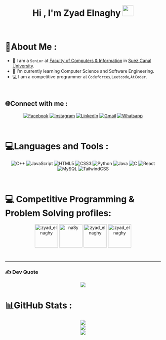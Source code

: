 <h1 align="center">Hi , I'm Zyad Elnaghy <img src="https://media.giphy.com/media/hvRJCLFzcasrR4ia7z/giphy.gif" width="35"></h1>
<p align="center">
<br>

# 💫About Me :
- 🏫 I am a `Senior` at [Faculty of Computers & Information](https://suez.edu.eg/ar/%d9%83%d9%84%d9%8a%d8%a9-%d8%a7%d9%84%d8%ad%d8%a7%d8%b3%d8%a8%d8%a7%d8%aa-%d9%88%d8%a7%d9%84%d9%85%d8%b9%d9%84%d9%88%d9%85%d8%a7%d8%aa/) in [Suez Canal University](https://suez.edu.eg/ar/).
- 🌱 I’m currently learning Computer Science and Software Engineering.
- 💻 I am a competitive programmer at `Codeforces`,`Leetcode`,`AtCoder`.

<br>

## 🌐Connect with me :
<div align = "center">
  
[![Facebook](https://img.shields.io/badge/Facebook-%231877F2.svg?style=for-the-badge&logo=Facebook&logoColor=white)](https://facebook.com/ZyadElna9hy) 
[![Instagram](https://img.shields.io/badge/Instagram-%23E4405F.svg?style=for-the-badge&logo=Instagram&logoColor=white)](https://www.instagram.com/zyad_elnaghy58) 
[![LinkedIn](https://img.shields.io/badge/LinkedIn-%230077B5.svg?style=for-the-badge&logo=linkedin&logoColor=white)](https://linkedin.com/in/zyadelnaghy) 
[![Gmail](https://img.shields.io/badge/Gmail-%230077B5.svg?style=for-the-badge&logo=Gmail&logoColor=white)](mailto:zyadelnaghy@gmail.com) 
<a href="https://wa.me/01223342523"><img src="https://img.shields.io/badge/whatsapp-%2325D366.svg?style=for-the-badge&logo=whatsapp&logoColor=white" alt="Whatsapp"/></a>

</div>
<br>

# 💻Languages and Tools :
<div align = "center">

![C++](https://img.shields.io/badge/c++-%2300599C.svg?style=for-the-badge&logo=c%2B%2B&logoColor=white) 
![JavaScript](https://img.shields.io/badge/javascript-%23323330.svg?style=for-the-badge&logo=javascript&logoColor=%23F7DF1E)
![HTML5](https://img.shields.io/badge/html5-%23E34F26.svg?style=for-the-badge&logo=html5&logoColor=white)
![CSS3](https://img.shields.io/badge/css3-%231572B6.svg?style=for-the-badge&logo=css3&logoColor=white)
![Python](https://img.shields.io/badge/python-3670A0?style=for-the-badge&logo=python&logoColor=ffdd54)
![Java](https://img.shields.io/badge/java-%23ED8B00.svg?style=for-the-badge&logo=java&logoColor=white)
![C](https://img.shields.io/badge/c-%23239120.svg?style=for-the-badge&logo=c&logoColor=white)
![React](https://img.shields.io/badge/react-%2320232a.svg?style=for-the-badge&logo=react&logoColor=%2361DAFB)
![MySQL](https://img.shields.io/badge/mysql-%2300f.svg?style=for-the-badge&logo=mysql&logoColor=white)
![TailwindCSS](https://img.shields.io/badge/tailwindcss-%2338B2AC.svg?style=for-the-badge&logo=tailwind-css&logoColor=white) 
<!--![Next JS](https://img.shields.io/badge/Next-black?style=for-the-badge&logo=next.js&logoColor=white) -->
<!-- ![TypeScript](https://img.shields.io/badge/typescript-%23007ACC.svg?style=for-the-badge&logo=typescript&logoColor=white) -->
<!--  ![ESLint](https://img.shields.io/badge/ESLint-4B3263?style=for-the-badge&logo=eslint&logoColor=white)  -->
</div>
<br>

# 💻 Competitive Programming & Problem Solving profiles:
<p align = "center">
<a href="https://codeforces.com/profile/zyad_elnaghy" target="blank"><img align="center" src="https://raw.githubusercontent.com/rahuldkjain/github-profile-readme-generator/master/src/images/icons/Social/codeforces.svg" alt="zyad_elnaghy" height="75" width="75" /></a>
<a href="https://www.leetcode.com/na8y" target="blank"><img align="center" src="https://raw.githubusercontent.com/rahuldkjain/github-profile-readme-generator/master/src/images/icons/Social/leet-code.svg" alt="na8y" height="75" width="75" /></a>
<a href="https://www.codechef.com/users/zyad_elnaghy" target="blank"><img align="center" src="https://img.icons8.com/color/50/000000/codechef.png" alt="zyad_elnaghy" height="75" width="75" /></a>
<a href="https://atcoder.jp/users/Zyad_elnaghy" target="blank"><img align="center" src="https://img.atcoder.jp/assets/icon/avatar.png" alt="zyad_elnaghy" height="75" width="75" /></a>
</p>

<br>
<hr>

### ✍️ Dev Quote
<div align = "center">
  
  ![](https://quotes-github-readme.vercel.app/api?type=horizontal&theme=radical)
</div>

# 📊GitHub Stats :
<div align = "center">
  
  ![](https://github-readme-stats.vercel.app/api?username=ZyadElnaghy&theme=radical&hide_border=false&include_all_commits=false&count_private=false)<br/>
  ![](https://github-readme-streak-stats.herokuapp.com/?user=ZyadElnaghy&theme=radical&hide_border=false)<br/>
  ![](https://github-readme-stats.vercel.app/api/top-langs/?username=ZyadElnaghy&theme=radical&hide_border=false&include_all_commits=false&count_private=false&layout=compact)
</div>
